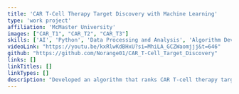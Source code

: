 ```yaml
---
title: 'CAR T-Cell Therapy Target Discovery with Machine Learning'
type: 'work project'
affiliation: 'McMaster University'
images: ["CAR_T1", "CAR_T2", "CAR_T3"]
skills: ['AI', 'Python', 'Data Processing and Analysis', 'Algorithm Development', 'Research', 'Writing']
videoLink: "https://youtu.be/kxRlwKdBHxU?si=MhiLA_GCZWaomjjj&t=646"
github: "https://github.com/Norange01/CAR_T-Cell_Target_Discovery"
links: []
linkTitles: []
linkTypes: []
description: "Developed an algorithm that ranks CAR T-cell therapy targets on the basis of predicted efficacy for autoimmune diseases using single cell RNA sequence data."
---
```


